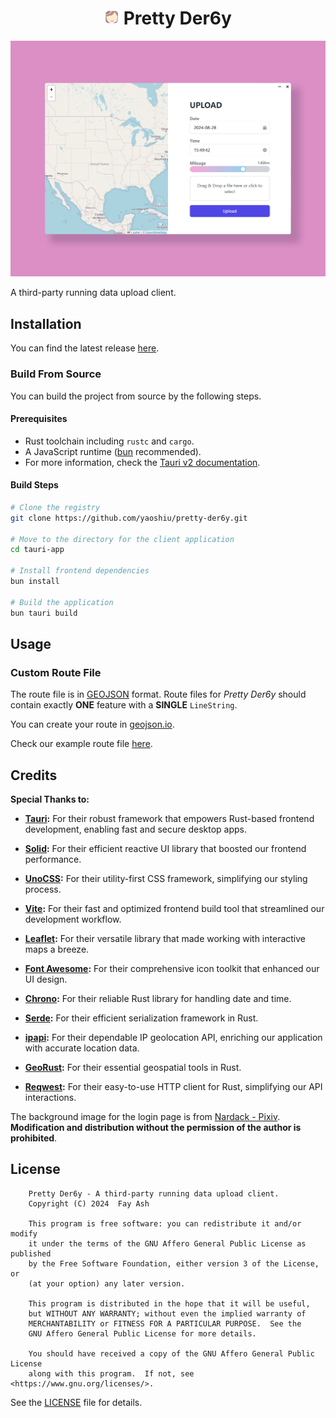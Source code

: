 <!-- markdownlint-configure-file
line-length: false
MD033:
  allowed_elements: [img, h1]
 -->

<h1 align=center>
    <img src="./assets/icon.svg" alt="icon" width="24" height="24" />
    Pretty Der6y
</h1>

![image](./docs/images/image.png)

A third-party running data upload client.

## Installation

You can find the latest release [here](https://github.com/yaoshiu/pretty-der6y/releases/latest).

### Build From Source

You can build the project from source by the following steps.

#### Prerequisites

- Rust toolchain including `rustc` and `cargo`.
- A JavaScript runtime ([bun](https://bun.sh) recommended).
- For more information, check the [Tauri v2 documentation](https://v2.tauri.app/start/prerequisites/).

#### Build Steps

```bash
# Clone the registry
git clone https://github.com/yaoshiu/pretty-der6y.git

# Move to the directory for the client application
cd tauri-app

# Install frontend dependencies
bun install

# Build the application
bun tauri build
```

## Usage

### Custom Route File

The route file is in [GEOJSON](https://geojson.org) format. Route files for _Pretty Der6y_ should contain exactly **ONE** feature with a **SINGLE** `LineString`.

You can create your route in [geojson.io](https://geojson.io).

Check our example route file [here](./assets/map.geojson).

## Credits

**Special Thanks to:**

- **[Tauri](https://tauri.app):** For their robust framework that empowers Rust-based frontend development, enabling fast and secure desktop apps.
  
- **[Solid](https://solidjs.com):** For their efficient reactive UI library that boosted our frontend performance.
  
- **[UnoCSS](https://unocss.dev):** For their utility-first CSS framework, simplifying our styling process.
  
- **[Vite](https://vitejs.dev):** For their fast and optimized frontend build tool that streamlined our development workflow.
  
- **[Leaflet](https://leafletjs.com):** For their versatile library that made working with interactive maps a breeze.
  
- **[Font Awesome](https://fontawesome.com):** For their comprehensive icon toolkit that enhanced our UI design.
  
- **[Chrono](https://github.com/chronotope/chrono):** For their reliable Rust library for handling date and time.
  
- **[Serde](https://serde.rs):** For their efficient serialization framework in Rust.
  
- **[ipapi](https://ipapi.co):** For their dependable IP geolocation API, enriching our application with accurate location data.
  
- **[GeoRust](https://georust.org):** For their essential geospatial tools in Rust.
  
- **[Reqwest](https://docs.rs/reqwest):** For their easy-to-use HTTP client for Rust, simplifying our API interactions.

The background image for the login page is from [Nardack - Pixiv](https://www.pixiv.net/artworks/89657320).
**Modification and distribution without the permission of the author is prohibited**.

## License

```text
    Pretty Der6y - A third-party running data upload client.
    Copyright (C) 2024  Fay Ash

    This program is free software: you can redistribute it and/or modify
    it under the terms of the GNU Affero General Public License as published
    by the Free Software Foundation, either version 3 of the License, or
    (at your option) any later version.

    This program is distributed in the hope that it will be useful,
    but WITHOUT ANY WARRANTY; without even the implied warranty of
    MERCHANTABILITY or FITNESS FOR A PARTICULAR PURPOSE.  See the
    GNU Affero General Public License for more details.

    You should have received a copy of the GNU Affero General Public License
    along with this program.  If not, see <https://www.gnu.org/licenses/>.
```

See the [LICENSE](./LICENSE) file for details.
